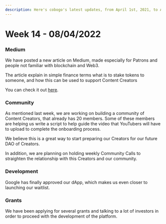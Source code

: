 ```yaml
---
description: Here's cobogo's latest updates, from April 1st, 2021, to April 8th, 2022
---
```


# Week 14 - 08/04/2022

### Medium

We have posted a new article on Medium, made especially for Patrons and people not familiar with blockchain and Web3.&#x20;

The article explain in simple finance terms what is to stake tokens to someone, and how this can be used to support Content Creators

You can check it out [here](https://medium.com/@cobogosocial/how-to-use-blockchain-to-support-your-favorite-content-creators-9ae2b04a0c38).

### Community

As mentioned last week, we are working on building a community of Content Creators, that already has 20 members. Some of these members are helping us write a script to help guide the video that YouTubers will have to upload to complete the onboarding process.

We believe this is a great way to start preparing our Creators for our future DAO of Creators.

In addition, we are planning on holding weekly Community Calls to straighten the relationship with this Creators and our community.

### Development

Google has finally approved our dApp, which makes us even closer to launching our waitlist.

### Grants

We have been applying for several grants and talking to a lot of investors in order to proceed with the development of the platform.
